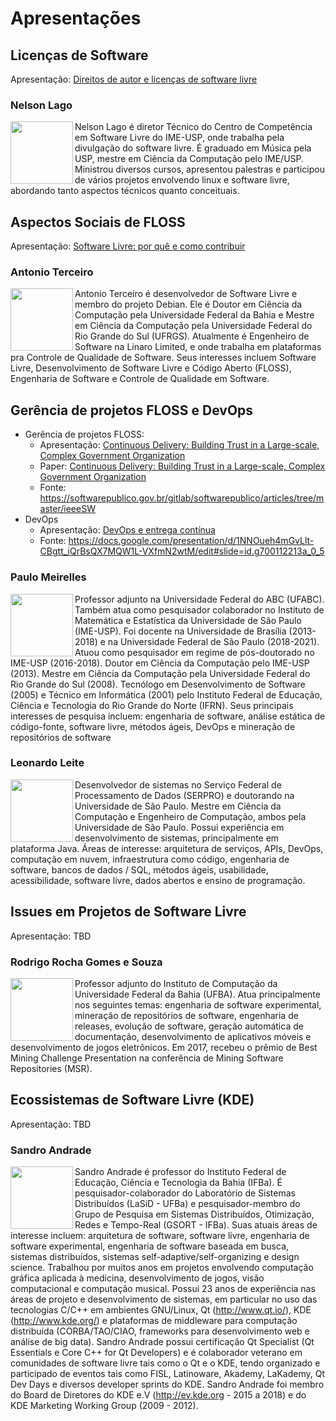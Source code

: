 # Apresentações

## Licenças de Software

Apresentação:
[Direitos de autor e licenças de software livre](licencas-soft-livre-2021.odp?raw=true)

### Nelson Lago

<img src="http://servicosweb.cnpq.br/wspessoa/servletrecuperafoto?tipo=1&id=K4235407H0" height="100" align="left">

Nelson Lago é diretor Técnico do Centro de Competência em Software Livre do IME-USP, onde trabalha pela divulgação do software livre. É graduado em Música pela USP, mestre em Ciência da Computação pelo IME/USP. Ministrou diversos cursos, apresentou palestras e participou de vários projetos envolvendo linux e software livre, abordando tanto aspectos técnicos quanto conceituais.

## Aspectos Sociais de FLOSS

Apresentação:
[Software Livre: por quê e como contribuir](sl-contribuir.pdf?raw=true)

### Antonio Terceiro

<img src="https://terceiro.xyz/photo.jpg" height="100" align="left">

Antonio Terceiro é desenvolvedor de Software Livre e membro do projeto Debian. Ele é Doutor em Ciência da Computação pela Universidade Federal da Bahia e Mestre em Ciência da Computação pela Universidade Federal do Rio Grande do Sul (UFRGS). Atualmente é Engenheiro de Software na Linaro Limited, e onde trabalha em plataformas pra Controle de Qualidade de Software. Seus interesses incluem Software Livre, Desenvolvimento de Software Livre e Código Aberto (FLOSS), Engenharia de Software e Controle de Qualidade em Software.

## Gerência de projetos FLOSS e DevOps

- Gerência de projetos FLOSS:
  - Apresentação: [Continuous Delivery: Building Trust in a Large-scale, Complex Government Organization](IEEE-SW-CD-SPB-presentation.pdf?raw=true)
  - Paper: [Continuous Delivery: Building Trust in a Large-scale, Complex Government Organization](IEEE-SW-CD-SPB-paper.pdf?raw=true)
  - Fonte: https://softwarepublico.gov.br/gitlab/softwarepublico/articles/tree/master/ieeeSW
- DevOps
  - Apresentação: [DevOps e entrega contínua](2021-10-29_DevOps_UFBA.pdf?raw=true)
  - Fonte: https://docs.google.com/presentation/d/1NNOueh4mGvLlt-CBgtt_iQrBsQX7MQW1L-VXfmN2wtM/edit#slide=id.g700112213a_0_5

### Paulo Meirelles

<img src="http://servicosweb.cnpq.br/wspessoa/servletrecuperafoto?tipo=1&id=K4188461E1" height="100" align="left">

Professor adjunto na Universidade Federal do ABC (UFABC). Também atua como pesquisador colaborador no Instituto de Matemática e Estatística da Universidade de São Paulo (IME-USP). Foi docente na Universidade de Brasília (2013-2018) e na Universidade Federal de São Paulo (2018-2021). Atuou como pesquisador em regime de pós-doutorado no IME-USP (2016-2018). Doutor em Ciência da Computação pelo IME-USP (2013). Mestre em Ciência da Computação pela Universidade Federal do Rio Grande do Sul (2008). Tecnólogo em Desenvolvimento de Software (2005) e Técnico em Informática (2001) pelo Instituto Federal de Educação, Ciência e Tecnologia do Rio Grande do Norte (IFRN). Seus principais interesses de pesquisa incluem: engenharia de software, análise estática de código-fonte, software livre, métodos ágeis, DevOps e mineração de repositórios de software

### Leonardo Leite

<img src="http://servicosweb.cnpq.br/wspessoa/servletrecuperafoto?tipo=1&id=K4489217E0" height="100" align="left">

Desenvolvedor de sistemas no Serviço Federal de Processamento de Dados (SERPRO) e doutorando na Universidade de São Paulo. Mestre em Ciência da Computação e Engenheiro de Computação, ambos pela Universidade de São Paulo. Possui experiência em desenvolvimento de sistemas, principalmente em plataforma Java. Áreas de interesse: arquitetura de serviços, APIs, DevOps, computação em nuvem, infraestrutura como código, engenharia de software, bancos de dados / SQL, métodos ágeis, usabilidade, acessibilidade, software livre, dados abertos e ensino de programação.

## Issues em Projetos de Software Livre

Apresentação: TBD

### Rodrigo Rocha Gomes e Souza

<img src="http://servicosweb.cnpq.br/wspessoa/servletrecuperafoto?tipo=1&id=K4189462A2" height="100" align="left">

Professor adjunto do Instituto de Computação da Universidade Federal da Bahia (UFBA). Atua principalmente nos seguintes temas: engenharia de software experimental, mineração de repositórios de software, engenharia de releases, evolução de software, geração automática de documentação, desenvolvimento de aplicativos móveis e desenvolvimento de jogos eletrônicos. Em 2017, recebeu o prêmio de Best Mining Challenge Presentation na conferência de Mining Software Repositories (MSR).


## Ecossistemas de Software Livre (KDE)

Apresentação: TBD

### Sandro Andrade

<img src="http://servicosweb.cnpq.br/wspessoa/servletrecuperafoto?tipo=1&id=K4768539A8" height="100" align="left">

Sandro Andrade é professor do Instituto Federal de Educação, Ciência e Tecnologia da Bahia (IFBa). É pesquisador-colaborador do Laboratório de Sistemas Distribuídos (LaSiD - UFBa) e pesquisador-membro do Grupo de Pesquisa em Sistemas Distribuídos, Otimização, Redes e Tempo-Real (GSORT - IFBa). Suas atuais áreas de interesse incluem: arquitetura de software, software livre, engenharia de software experimental, engenharia de software baseada em busca, sistemas distribuídos, sistemas self-adaptive/self-organizing e design science. 
Trabalhou por muitos anos em projetos envolvendo computação gráfica aplicada à medicina, desenvolvimento de jogos, visão computacional e computação musical. Possui 23 anos de experiência nas áreas de projeto e desenvolvimento de sistemas, em particular no uso das tecnologias C/C++ em ambientes GNU/Linux, Qt (http://www.qt.io/), KDE (http://www.kde.org/) e plataformas de middleware para computação distribuída (CORBA/TAO/CIAO, frameworks para desenvolvimento web e análise de big data). 
Sandro Andrade possui certificação Qt Specialist (Qt Essentials e Core C++ for Qt Developers) e é colaborador veterano em comunidades de software livre tais como o Qt e o KDE, tendo organizado e participado de eventos tais como FISL, Latinoware, Akademy, LaKademy, Qt Dev Days e diversos developer sprints do KDE. Sandro Andrade foi membro do Board de Diretores do KDE e.V (http://ev.kde.org - 2015 a 2018) e do KDE Marketing Working Group (2009 - 2012).

